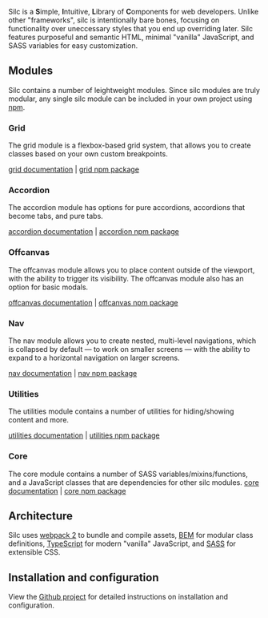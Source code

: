 Silc is a **S**imple, **I**ntuitive, **L**ibrary of **C**omponents for web developers. Unlike other "frameworks", silc is intentionally bare bones, focusing on functionality over uneccessary styles that you end up overriding later. Silc features purposeful and semantic HTML, minimal "vanilla" JavaScript, and SASS variables for easy customization.

## Modules
Silc contains a number of leightweight modules. Since silc modules are truly modular, any single silc module can be included in your own project using [npm](https://www.npmjs.com/).

### Grid
The grid module is a flexbox-based grid system, that allows you to create classes based on your own custom breakpoints.

[grid documentation](https://github.com/nickrigby/silc-grid) | [grid npm package](https://www.npmjs.com/package/silc-grid)

### Accordion
The accordion module has options for pure accordions, accordions that become tabs, and pure tabs.

[accordion documentation](https://github.com/nickrigby/silc-grid) | [accordion npm package](https://www.npmjs.com/package/silc-accordion)

### Offcanvas
The offcanvas module allows you to place content outside of the viewport, with the ability to trigger its visibility. The offcanvas module also has an option for basic modals.

[offcanvas documentation](https://github.com/nickrigby/silc-offcanvas) | [offcanvas npm package](https://www.npmjs.com/package/silc-offcanvas)

### Nav
The nav module allows you to create nested, multi-level navigations, which is collapsed by default — to work on smaller screens — with the ability to expand to a horizontal navigation on larger screens.

[nav documentation](https://github.com/nickrigby/silc-nav) | [nav npm package](https://www.npmjs.com/package/silc-nav)

### Utilities
The utilities module contains a number of utilities for hiding/showing content and more.

[utilities documentation](https://github.com/nickrigby/silc-utilities) | [utilities npm package](https://www.npmjs.com/package/silc-utilities)

### Core
The core module contains a number of SASS variables/mixins/functions, and a JavaScript classes that are dependencies for other silc modules.
[core documentation](https://github.com/nickrigby/silc-core) | [core npm package](https://www.npmjs.com/package/silc-core)

## Architecture
Silc uses [webpack 2](https://webpack.js.org/) to bundle and compile assets, [BEM](http://getbem.com/) for modular class definitions, [TypeScript](https://www.typescriptlang.org/) for modern "vanilla" JavaScript, and [SASS](http://sass-lang.com/) for extensible CSS.

## Installation and configuration
View the [Github project](https://github.com/nickrigby/silc) for detailed instructions on installation and configuration. 
